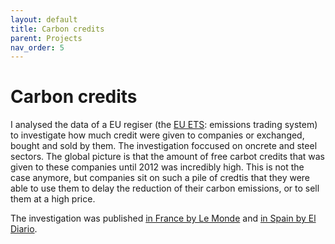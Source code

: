 ```yaml
---
layout: default
title: Carbon credits
parent: Projects
nav_order: 5
---
```

# Carbon credits
I analysed the data of a EU regiser (the [EU ETS](https://climate.ec.europa.eu/eu-action/eu-emissions-trading-system-eu-ets_en): emissions trading system) to investigate how much credit were given to companies or exchanged, bought and sold by them. The investigation foccused on oncrete and steel sectors. The global picture is that the amount of free carbot credits that was given to these companies until 2012 was incredibly high. This is not the case anymore, but companies sit on such a pile of credtis that they were able to use them to delay the reduction of their carbon emissions, or to sell them at a high price. 

The investigation was published [in France by Le Monde](https://www.lemonde.fr/planete/article/2023/05/30/comment-les-entreprises-polluantes-ont-transforme-les-quotas-gratuits-de-co-en-un-marche-de-plusieurs-milliards-d-euros_6175369_3244.html) and [in Spain by El Diario](https://www.eldiario.es/sociedad/derecho-contaminar-medida-medioambiental-convirtio-fiasco-miles-millones-euros_1_10240066.html).